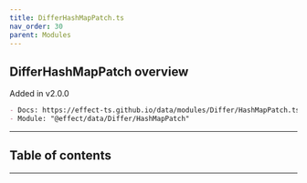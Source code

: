 ```yaml
---
title: DifferHashMapPatch.ts
nav_order: 30
parent: Modules
---
```


## DifferHashMapPatch overview

Added in v2.0.0

```md
- Docs: https://effect-ts.github.io/data/modules/Differ/HashMapPatch.ts.html
- Module: "@effect/data/Differ/HashMapPatch"
```

---

<h2 class="text-delta">Table of contents</h2>

---
